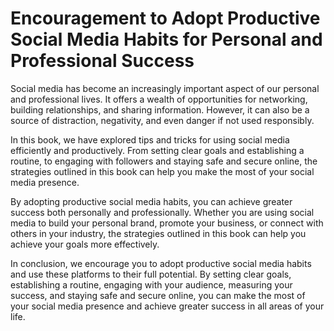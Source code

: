# Encouragement to Adopt Productive Social Media Habits for Personal and Professional Success

Social media has become an increasingly important aspect of our personal and professional lives. It offers a wealth of opportunities for networking, building relationships, and sharing information. However, it can also be a source of distraction, negativity, and even danger if not used responsibly.

In this book, we have explored tips and tricks for using social media efficiently and productively. From setting clear goals and establishing a routine, to engaging with followers and staying safe and secure online, the strategies outlined in this book can help you make the most of your social media presence.

By adopting productive social media habits, you can achieve greater success both personally and professionally. Whether you are using social media to build your personal brand, promote your business, or connect with others in your industry, the strategies outlined in this book can help you achieve your goals more effectively.

In conclusion, we encourage you to adopt productive social media habits and use these platforms to their full potential. By setting clear goals, establishing a routine, engaging with your audience, measuring your success, and staying safe and secure online, you can make the most of your social media presence and achieve greater success in all areas of your life.
